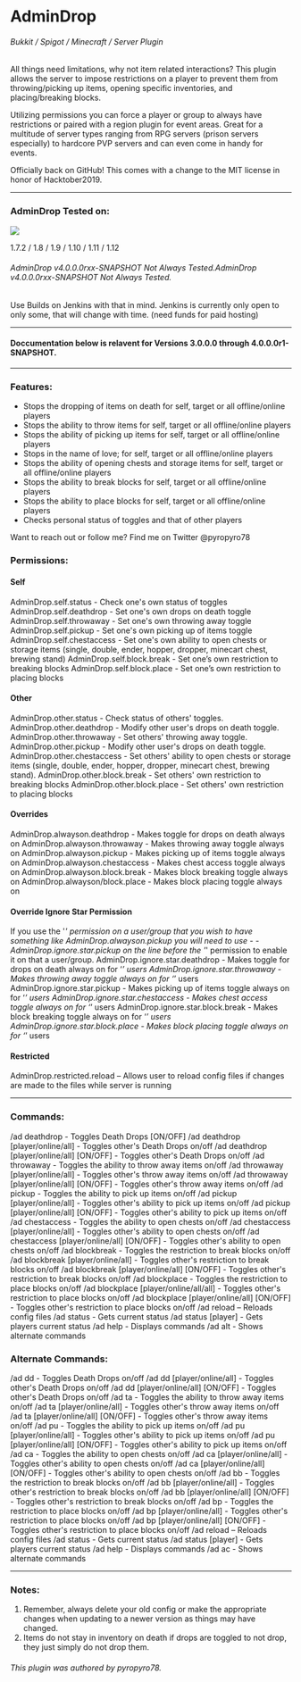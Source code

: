 # AdminDrop
###### *Bukkit / Spigot / Minecraft / Server Plugin*

All things need limitations, why not item related interactions? This plugin allows the server to impose restrictions on a player to prevent them from throwing/picking up items, opening specific inventories, and placing/breaking blocks.

Utilizing permissions you can force a player or group to always have restrictions or paired with a region plugin for event areas. Great for a multitude of server types ranging from RPG servers (prison servers especially) to hardcore PVP servers and can even come in handy for events.

Officially back on GitHub! This comes with a change to the MIT license in honor of Hacktober2019.

------------


### AdminDrop Tested on:
![](https://i.imgur.com/iZsakTq.png)

1.7.2 / 1.8 / 1.9 / 1.10 / 1.11 / 1.12

###### AdminDrop v4.0.0.0rxx-SNAPSHOT Not Always Tested.AdminDrop v4.0.0.0rxx-SNAPSHOT Not Always Tested.
Use Builds on Jenkins with that in mind. Jenkins is currently only open to only some, that will change with time. (need funds for paid hosting)

------------


#### Doccumentation below is relavent for Versions 3.0.0.0 through 4.0.0.0r1-SNAPSHOT.

------------


### Features:

- Stops the dropping of items on death for self, target or all offline/online players
- Stops the ability to throw items for self, target or all offline/online players
- Stops the ability of picking up items for self, target or all offline/online players
- Stops in the name of love; for self, target or all offline/online players
- Stops the ability of opening chests and storage items for self, target or all offline/online players
- Stops the ability to break blocks for self, target or all offline/online players
- Stops the ability to place blocks for self, target or all offline/online players
- Checks personal status of toggles and that of other players

Want to reach out or follow me? Find me on Twitter @pyropyro78

### Permissions:
#### Self
AdminDrop.self.status - Check one's own status of toggles
AdminDrop.self.deathdrop - Set one's own drops on death toggle
AdminDrop.self.throwaway - Set one's own throwing away toggle
AdminDrop.self.pickup - Set one's own picking up of items toggle
AdminDrop.self.chestaccess - Set one's own ability to open chests or storage items (single, double, ender, hopper, dropper, minecart chest, brewing stand)
AdminDrop.self.block.break - Set one’s own restriction to breaking blocks
AdminDrop.self.block.place - Set one’s own restriction to placing blocks

#### Other
AdminDrop.other.status - Check status of others' toggles.
AdminDrop.other.deathdrop - Modify other user's drops on death toggle.
AdminDrop.other.throwaway - Set others' throwing away toggle.
AdminDrop.other.pickup - Modify other user's drops on death toggle.
AdminDrop.other.chestaccess - Set others' ability to open chests or storage items (single, double, ender, hopper, dropper, minecart chest, brewing stand).
AdminDrop.other.block.break - Set others' own restriction to breaking blocks
AdminDrop.other.block.place - Set others' own restriction to placing blocks

#### Overrides
AdminDrop.alwayson.deathdrop - Makes toggle for drops on death always on
AdminDrop.alwayson.throwaway - Makes throwing away toggle always on
AdminDrop.alwayson.pickup - Makes picking up of items toggle always on
AdminDrop.alwayson.chestaccess - Makes chest access toggle always on
AdminDrop.alwayson.block.break - Makes block breaking toggle always on
AdminDrop.alwayson/block.place - Makes block placing toggle always on

#### Override Ignore Star Permission
If you use the '*' permission on a user/group that you wish to have something like AdminDrop.alwayson.pickup you will need to use - -AdminDrop.ignore.star.pickup on the line before the '*' permission to enable it on that a user/group.
AdminDrop.ignore.star.deathdrop - Makes toggle for drops on death always on for ‘*’ users
AdminDrop.ignore.star.throwaway - Makes throwing away toggle always on for ‘*’ users
AdminDrop.ignore.star.pickup - Makes picking up of items toggle always on for ‘*’ users
AdminDrop.ignore.star.chestaccess - Makes chest access toggle always on for ‘*’ users
AdminDrop.ignore.star.block.break - Makes block breaking toggle always on for ‘*’ users
AdminDrop.ignore.star.block.place - Makes block placing toggle always on for ‘*’ users

#### Restricted
AdminDrop.restricted.reload – Allows user to reload config files if changes are made to the files while server is running

------------


### Commands:
/ad deathdrop - Toggles Death Drops [ON/OFF]
/ad deathdrop [player/online/all] - Toggles other's Death Drops on/off
/ad deathdrop [player/online/all] [ON/OFF] - Toggles other's Death Drops on/off
/ad throwaway - Toggles the ability to throw away items on/off
/ad throwaway [player/online/all] - Toggles other's throw away items on/off
/ad throwaway [player/online/all] [ON/OFF] - Toggles other's throw away items on/off
/ad pickup - Toggles the ability to pick up items on/off
/ad pickup [player/online/all] - Toggles other's ability to pick up items on/off
/ad pickup [player/online/all] [ON/OFF] - Toggles other's ability to pick up items on/off
/ad chestaccess - Toggles the ability to open chests on/off
/ad chestaccess [player/online/all] - Toggles other's ability to open chests on/off
/ad chestaccess [player/online/all] [ON/OFF] - Toggles other's ability to open chests on/off
/ad blockbreak - Toggles the restriction to break blocks on/off
/ad blockbreak [player/online/all] - Toggles other's restriction to break blocks on/off
/ad blockbreak [player/online/all] [ON/OFF] - Toggles other's restriction to break blocks on/off
/ad blockplace - Toggles the restriction to place blocks on/off
/ad blockplace [player/online/all/all] - Toggles other's restriction to place blocks on/off
/ad blockplace [player/online/all] [ON/OFF] - Toggles other's restriction to place blocks on/off
/ad reload – Reloads config files
/ad status - Gets current status
/ad status [player] - Gets players current status
/ad help - Displays commands
/ad alt - Shows alternate commands

### Alternate Commands:
/ad dd - Toggles Death Drops on/off
/ad dd [player/online/all] - Toggles other's Death Drops on/off
/ad dd [player/online/all] [ON/OFF] - Toggles other's Death Drops on/off
/ad ta - Toggles the ability to throw away items on/off
/ad ta [player/online/all] - Toggles other's throw away items on/off
/ad ta [player/online/all] [ON/OFF] - Toggles other's throw away items on/off
/ad pu - Toggles the ability to pick up items on/off
/ad pu [player/online/all] - Toggles other's ability to pick up items on/off
/ad pu [player/online/all] [ON/OFF] - Toggles other's ability to pick up items on/off
/ad ca - Toggles the ability to open chests on/off
/ad ca [player/online/all] - Toggles other's ability to open chests on/off
/ad ca [player/online/all] [ON/OFF] - Toggles other's ability to open chests on/off
/ad bb - Toggles the restriction to break blocks on/off
/ad bb [player/online/all] - Toggles other's restriction to break blocks on/off
/ad bb [player/online/all] [ON/OFF] - Toggles other's restriction to break blocks on/off
/ad bp - Toggles the restriction to place blocks on/off
/ad bp [player/online/all] - Toggles other's restriction to place blocks on/off
/ad bp [player/online/all] [ON/OFF] - Toggles other's restriction to place blocks on/off
/ad reload – Reloads config files
/ad status - Gets current status
/ad status [player] - Gets players current status
/ad help - Displays commands
/ad ac - Shows alternate commands

------------


### Notes:
1. Remember, always delete your old config or make the appropriate changes when updating to a newer version as things may have changed.
2. Items do not stay in inventory on death if drops are toggled to not drop, they just simply do not drop them.

###### This plugin was authored by pyropyro78.